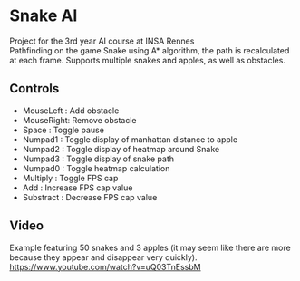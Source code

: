 # Snake AI  

Project for the 3rd year AI course at INSA Rennes  
Pathfinding on the game Snake using A* algorithm, the path is recalculated at each frame.
Supports multiple snakes and apples, as well as obstacles.

## Controls  

- MouseLeft : Add obstacle
- MouseRight: Remove obstacle
- Space		: Toggle pause
- Numpad1 	: Toggle display of manhattan distance to apple
- Numpad2 	: Toggle display of heatmap around Snake
- Numpad3 	: Toggle display of snake path
- Numpad0	: Toggle heatmap calculation
- Multiply	: Toggle FPS cap
- Add		: Increase FPS cap value
- Substract	: Decrease FPS cap value

## Video

Example featuring 50 snakes and 3 apples (it may seem like there are more because they appear and disappear very quickly).
https://www.youtube.com/watch?v=uQ03TnEssbM
